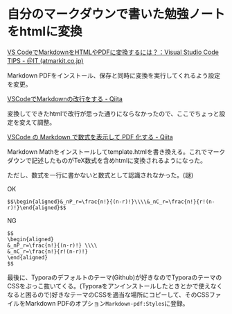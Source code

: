 # 自分のマークダウンで書いた勉強ノートをhtmlに変換

[VS CodeでMarkdownをHTMLやPDFに変換するには？：Visual Studio Code TIPS - ＠IT (atmarkit.co.jp)](https://www.atmarkit.co.jp/ait/articles/1804/27/news034.html)

Markdown PDFをインストール、保存と同時に変換を実行してくれるよう設定を変更。

[VSCodeでMarkdownの改行をする - Qiita](https://qiita.com/fuk101/items/0fea05c93e70195275c3)

変換してできたhtmlで改行が思った通りにならなかったので、ここでちょっと設定を変えて調整。

[VSCode の Markdown で数式を表示して PDF 化する - Qiita](https://qiita.com/1gy/items/5b1f3c772b6da43cc13e)

Markdown Mathをインストールしてtemplate.htmlを書き換える。これでマークダウンで記述したものがTeX数式を含めhtmlに変換されるようになった。

ただし、数式を一行に書かないと数式として認識されなかった。(謎)

OK

```
$$\begin{aligned}&_nP_r=\frac{n!}{(n-r)!}\\\\&_nC_r=\frac{n!}{r!(n-r)!}\end{aligned}$$
```

NG

```
$$
\begin{aligned}
&_nP_r=\frac{n!}{(n-r)!} \\\\
&_nC_r=\frac{n!}{r!(n-r)!}
\end{aligned}
$$
```



最後に、Typoraのデフォルトのテーマ(Github)が好きなのでTyporaのテーマのCSSをぶっこ抜いてくる。(Typoraをアンインストールしたときとかで使えなくなると困るので)好きなテーマのCSSを適当な場所にコピーして、そのCSSファイルをMarkdown PDFのオプション`Markdown-pdf:Styles`に登録。

